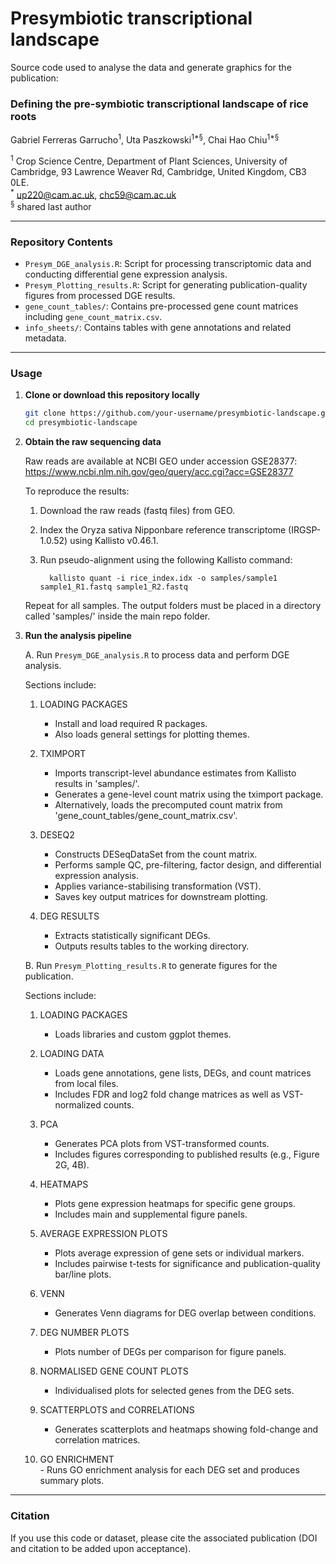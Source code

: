 # Presymbiotic transcriptional landscape
Source code used to analyse the data and generate graphics for the publication:

### Defining the pre-symbiotic transcriptional landscape of rice roots

Gabriel Ferreras Garrucho<sup>1</sup>, Uta Paszkowski<sup>1*</sup><sup>§</sup>, Chai Hao Chiu<sup>1*</sup><sup>§</sup>

<sup>1</sup> Crop Science Centre, Department of Plant Sciences, University of Cambridge, 93 Lawrence Weaver Rd, Cambridge, United Kingdom, CB3 0LE.  
<sup>*</sup> up220@cam.ac.uk, chc59@cam.ac.uk  
<sup>§</sup> shared last author

---

### Repository Contents

- `Presym_DGE_analysis.R`: Script for processing transcriptomic data and conducting differential gene expression analysis.
- `Presym_Plotting_results.R`: Script for generating publication-quality figures from processed DGE results.
- `gene_count_tables/`: Contains pre-processed gene count matrices including `gene_count_matrix.csv`.
- `info_sheets/`: Contains tables with gene annotations and related metadata.

---

### Usage

1. **Clone or download this repository locally**

   ```bash
   git clone https://github.com/your-username/presymbiotic-landscape.git
   cd presymbiotic-landscape

2. **Obtain the raw sequencing data**

   Raw reads are available at NCBI GEO under accession GSE28377:
   https://www.ncbi.nlm.nih.gov/geo/query/acc.cgi?acc=GSE28377
   
   To reproduce the results:
   
   1. Download the raw reads (fastq files) from GEO.
   2. Index the Oryza sativa Nipponbare reference transcriptome (IRGSP-1.0.52) using Kallisto v0.46.1.
   3. Run pseudo-alignment using the following Kallisto command:
   
            kallisto quant -i rice_index.idx -o samples/sample1 sample1_R1.fastq sample1_R2.fastq
   
   Repeat for all samples. The output folders must be placed in a directory called 'samples/' inside the main repo folder.

3. **Run the analysis pipeline**

      A. Run `Presym_DGE_analysis.R` to process data and perform DGE analysis.
      
      Sections include:
      
      1. LOADING PACKAGES  
         - Install and load required R packages.  
         - Also loads general settings for plotting themes.
      
      2. TXIMPORT  
         - Imports transcript-level abundance estimates from Kallisto results in 'samples/'.  
         - Generates a gene-level count matrix using the tximport package.  
         - Alternatively, loads the precomputed count matrix from 'gene_count_tables/gene_count_matrix.csv'.
      
      3. DESEQ2  
         - Constructs DESeqDataSet from the count matrix.  
         - Performs sample QC, pre-filtering, factor design, and differential expression analysis.  
         - Applies variance-stabilising transformation (VST).  
         - Saves key output matrices for downstream plotting.
      
      4. DEG RESULTS  
         - Extracts statistically significant DEGs.  
         - Outputs results tables to the working directory.


      B. Run `Presym_Plotting_results.R` to generate figures for the publication.
      
      Sections include:
      
      1. LOADING PACKAGES  
         - Loads libraries and custom ggplot themes.
      
      2. LOADING DATA  
         - Loads gene annotations, gene lists, DEGs, and count matrices from local files.  
         - Includes FDR and log2 fold change matrices as well as VST-normalized counts.
      
      3. PCA  
         - Generates PCA plots from VST-transformed counts.  
         - Includes figures corresponding to published results (e.g., Figure 2G, 4B).

      4. HEATMAPS  
         - Plots gene expression heatmaps for specific gene groups.  
         - Includes main and supplemental figure panels.
      
      5. AVERAGE EXPRESSION PLOTS  
         - Plots average expression of gene sets or individual markers.  
         - Includes pairwise t-tests for significance and publication-quality bar/line plots.
      
      6. VENN  
         - Generates Venn diagrams for DEG overlap between conditions.
      
      7. DEG NUMBER PLOTS  
         - Plots number of DEGs per comparison for figure panels.
      
      8. NORMALISED GENE COUNT PLOTS  
         - Individualised plots for selected genes from the DEG sets.
      
      9. SCATTERPLOTS and CORRELATIONS  
         - Generates scatterplots and heatmaps showing fold-change and correlation matrices.
      
      10. GO ENRICHMENT  
         - Runs GO enrichment analysis for each DEG set and produces summary plots.

---

### Citation

If you use this code or dataset, please cite the associated publication (DOI and citation to be added upon acceptance).


